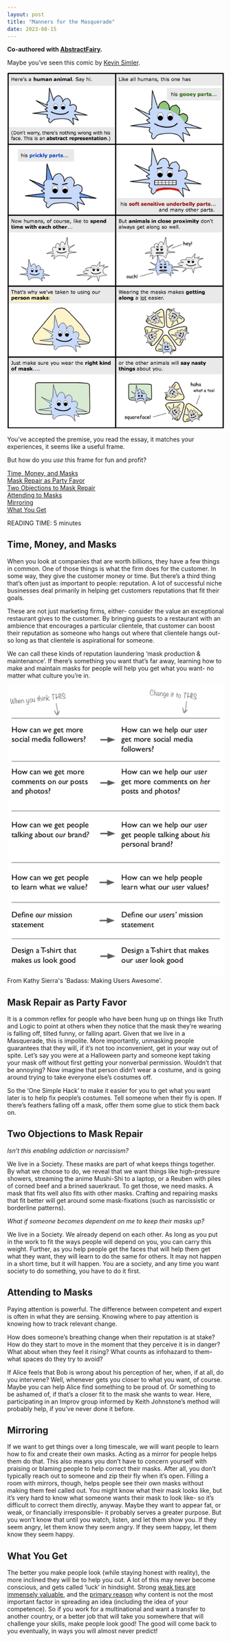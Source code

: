 ```yaml
---
layout: post
title: "Manners for the Masquerade"
date: 2023-08-15
---
```


**Co-authored with [AbstractFairy](https://abstractfairy.brick.do/).**

  

Maybe you’ve seen this comic by [Kevin Simler](https://meltingasphalt.com/personhood-a-game-for-two-or-more-players/).  

![Kevin Simler's Personhood Comic](https://github.com/ray-dorai/ray-dorai.github.io/blob/master/assets/simler_personhood_comic.png?raw=true)

You’ve accepted the premise, you read the essay, it matches your experiences, it seems like a useful frame.  

But how do you _use_ this frame for fun and profit?  

[Time, Money, and Masks](#time-money-and-masks)  
[Mask Repair as Party Favor](#mask-repair-as-party-favor)  
[Two Objections to Mask Repair](#two-objections-to-mask-repair)  
[Attending to Masks](#attending_to_masks)  
[Mirroring](#mirroring)  
[What You Get](#what-you-get)  

READING TIME: 5 minutes  

## Time, Money, and Masks  

When you look at companies that are worth billions, they have a few things in common. One of those things is what the firm does for the customer. In some way, they give the customer money or time. But there’s a third thing that’s often just as important to people: reputation. A lot of successful niche businesses deal primarily in helping get customers reputations that fit their goals.   

These are not just marketing firms, either- consider the value an exceptional restaurant gives to the customer. By bringing guests to a restaurant with an ambience that encourages a particular clientele, that customer can boost their reputation as someone who hangs out where that clientele hangs out- so long as that clientele is aspirational for someone.  

We can call these kinds of reputation laundering ‘mask production & maintenance’. If there’s something you want that’s far away, learning how to make and maintain masks for people will help you get what you want- no matter what culture you’re in.  

![Kathy Sierra's 'Making Users Awesome'](https://github.com/ray-dorai/ray-dorai.github.io/blob/master/assets/kathy_sierra_badass_users.png?raw=true)  
From Kathy Sierra's 'Badass: Making Users Awesome'.

## Mask Repair as Party Favor  

It is a common reflex for people who have been hung up on things like Truth and Logic to point at others when they notice that the mask they’re wearing is falling off, tilted funny, or falling apart. Given that we live in a Masquerade, this is impolite. More importantly, unmasking people guarantees that they will, if it’s not too inconvenient, get in your way out of spite. Let’s say you were at a Halloween party and someone kept taking your mask off without first getting your nonverbal permission. Wouldn’t that be annoying? Now imagine that person didn’t wear a costume, and is going around trying to take everyone else’s costumes off.   

So the ‘One Simple Hack’ to make it easier for you to get what you want later is to help fix people’s costumes. Tell someone when their fly is open. If there’s feathers falling off a mask, offer them some glue to stick them back on.   

## Two Objections to Mask Repair  

*Isn’t this enabling addiction or narcissism?*   

We live in a Society. These masks are part of what keeps things together. By what we choose to do, we reveal that we want things like high-pressure showers, streaming the anime Mushi-Shi to a laptop, or a Reuben with piles of corned beef and a brined sauerkraut. To get those, we need masks. A mask that fits well also fits with other masks. Crafting and repairing masks that fit better will get around some mask-fixations (such as narcissistic or borderline patterns).  

*What if someone becomes dependent on me to keep their masks up?*  

We live in a Society. We already depend on each other. As long as you put in the work to fit the ways people will depend on you, you can carry this weight. Further, as you help people get the faces that will help them get what they want, they will learn to do the same for others. It may not happen in a short time, but it will happen. You are a society, and any time you want society to do something, you have to do it first.  

## Attending to Masks

Paying attention is powerful. The difference between competent and expert is often in what they are sensing. Knowing where to pay attention is knowing how to track relevant change.  

How does someone’s breathing change when their reputation is at stake? How do they start to move in the moment that they perceive it is in danger? What about when they feel it rising? What counts as infohazard to them- what spaces do they try to avoid?  

If Alice feels that Bob is wrong about his perception of her, when, if at all, do you intervene? Well, whenever gets you closer to what you want, of course. Maybe you can help Alice find something to be proud of. Or something to be ashamed of, if that’s a closer fit to the mask she wants to wear. Here, participating in an Improv group informed by Keith Johnstone’s method will probably help, if you’ve never done it before.  

## Mirroring  

If we want to get things over a long timescale, we will want people to learn how to fix and create their own masks. Acting as a mirror for people helps them do that. This also means you don’t have to concern yourself with praising or blaming people to help correct their masks. After all, you don’t typically reach out to someone and zip their fly when it’s open. Filling a room with mirrors, though, helps people see their own masks without making them feel called out. You might know what their mask looks like, but it’s very hard to know what someone wants their mask to look like- so it’s difficult to correct them directly, anyway. Maybe they want to appear fat, or weak, or financially irresponsible- it probably serves a greater purpose. But you won’t know that until you watch, listen, and let them show you. If they seem angry, let them know they seem angry. If they seem happy, let them know they seem happy.  

## What You Get  

The better you make people look (while staying honest with reality), the more inclined they will be to help you out. A lot of this may never become conscious, and gets called ‘luck’ in hindsight. Strong [weak ties are immensely valuable](https://ide.mit.edu/wp-content/uploads/2022/09/abl4476.pdf), and the [primary reason](https://barabasi.com/book/the-formula) why content is not the most important factor in spreading an idea (including the idea of your competence). So if you work for a multinational and want a transfer to another country, or a better job that will take you somewhere that will challenge your skills, make people look good! The good will come back to you eventually, in ways you will almost never predict!  

